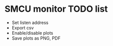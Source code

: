 SMCU monitor TODO list
======================

- Set listen address
- Export csv
- Enable/disable plots
- Save plots as PNG, PDF
